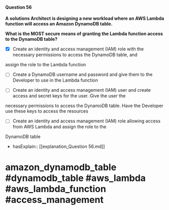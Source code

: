 #### Question  56

**A solutions Architect is designing a new workload where an AWS Lambda function will access an Amazon DynamoDB table.**

**What is the MOST secure means of granting the Lambda function access to the DynamoDB table?**

- [x] Create an identity and access management (IAM) role with the necessary permissions to access the DynamoDB table, and

assign the role to the Lambda function

- [ ] Create a DynamoDB username and password and give them to the Developer to use in the Lambda function

- [ ] Create an identity and access management (IAM) user and create access and secret keys for the user. Give the user the

necessary permissions to access the DynamoDB table. Have the Developer use these keys to access the resources

- [ ] Create an identity and access management (IAM) role allowing access from AWS Lambda and assign the role to the

DynamoDB table

- hasExplain:: [[explanation_Question  56.md]]

# amazon_dynamodb_table #dynamodb_table #aws_lambda #aws_lambda_function #access_management
